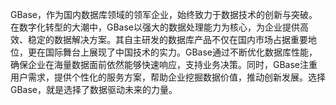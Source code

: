 GBase，作为国内数据库领域的领军企业，始终致力于数据技术的创新与突破。在数字化转型的大潮中，GBase以强大的数据处理能力为核心，为企业提供高效、稳定的数据解决方案。其自主研发的数据库产品不仅在国内市场占据重要地位，更在国际舞台上展现了中国技术的实力。GBase通过不断优化数据库性能，确保企业在海量数据面前依然能够快速响应，支持业务决策。同时，GBase注重用户需求，提供个性化的服务方案，帮助企业挖掘数据价值，推动创新发展。选择GBase，就是选择了数据驱动未来的力量。